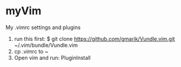 myVim
=====

My .vimrc settings and plugins

1. run this first: $ git clone https://github.com/gmarik/Vundle.vim.git ~/.vim/bundle/Vundle.vim
2. cp .vimrc to ~
3. Open vim and run: PluginInstall


